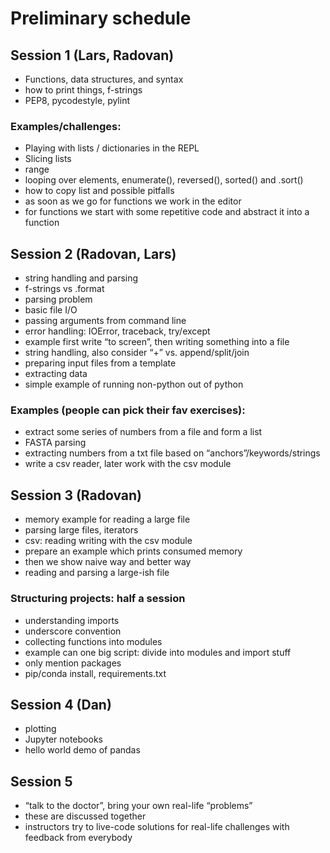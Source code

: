 

# Preliminary schedule

## Session 1 (Lars, Radovan)

- Functions, data structures, and syntax
- how to print things, f-strings
- PEP8, pycodestyle, pylint


### Examples/challenges:

- Playing with lists / dictionaries in the REPL
- Slicing lists
- range
- looping over elements, enumerate(), reversed(), sorted() and .sort()
- how to copy list and possible pitfalls
- as soon as we go for functions we work in the editor
- for functions we start with some repetitive code and abstract it into a function


## Session 2 (Radovan, Lars)

- string handling and parsing
- f-strings vs .format
- parsing problem
- basic file I/O
- passing arguments from command line
- error handling: IOError, traceback, try/except
- example first write “to screen”, then writing something into a file
- string handling, also consider “+” vs. append/split/join
- preparing input files from a template
- extracting data
- simple example of running non-python out of python


### Examples (people can pick their fav exercises):

- extract some series of numbers from a file and form a list
- FASTA parsing
- extracting numbers from a txt file based on “anchors”/keywords/strings
- write a csv reader, later work with the csv module


## Session 3 (Radovan)

- memory example for reading a large file
- parsing large files, iterators
- csv: reading writing with the csv module
- prepare an example which prints consumed memory
- then we show naive way and better way
- reading and parsing a large-ish file


### Structuring projects: half a session

- understanding imports
- underscore convention
- collecting functions into modules
- example can one big script: divide into modules and import stuff
- only mention packages
- pip/conda install, requirements.txt


## Session 4 (Dan)

- plotting
- Jupyter notebooks
- hello world demo of pandas


## Session 5

- “talk to the doctor”, bring your own real-life “problems”
- these are discussed together
- instructors try to live-code solutions for real-life challenges with feedback
  from everybody
